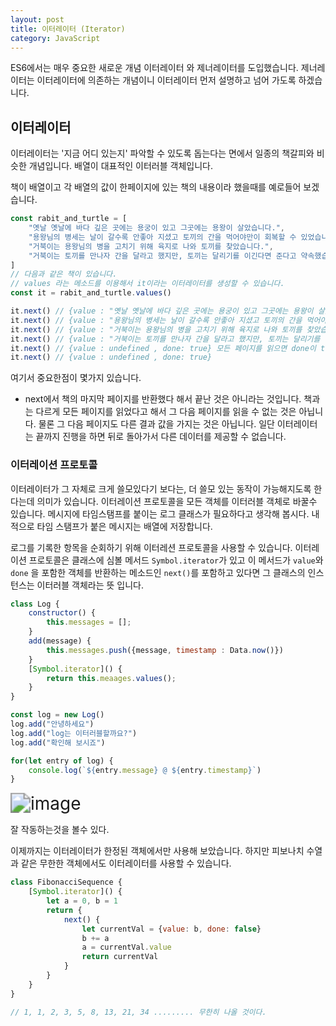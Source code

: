 ```yaml
---
layout: post
title: 이터레이터 (Iterator)
category: JavaScript
---
```


ES6에서는 매우 중요한 새로운 개념 이터레이터 와 제너레이터를 도입했습니다. 제너레이터는 이터레이터에 의존하는 개념이니 이터레이터 먼저 설명하고 넘어 가도록 하겠습니다.

## 이터레이터

이터레이터는 '지금 어디 있는지' 파악할 수 있도록 돕는다는 면에서 일종의 책갈피와 비슷한 개념입니다. 배열이 대표적인 이터러블 객체입니다. 

책이 배열이고 각 배열의 값이 한페이지에 있는 책의 내용이라 했을때를 예로들어 보겠습니다.

```javascript
const rabit_and_turtle = [
    "옛날 옛날에 바다 깊은 곳에는 용궁이 있고 그곳에는 용왕이 살았습니다.",
    "용왕님의 병세는 날이 갈수록 안좋아 지셨고 토끼의 간을 먹어야만이 회복할 수 있었습니다.",
    "거북이는 용왕님의 병을 고치기 위해 육지로 나와 토끼를 찾았습니다.",
    "거북이는 토끼를 만나자 간을 달라고 했지만, 토끼는 달리기를 이긴다면 준다고 약속했습니다.",
]
// 다음과 같은 책이 있습니다.
// values 라는 메소드를 이용해서 it이라는 이터레이터를 생성할 수 있습니다.
const it = rabit_and_turtle.values()

it.next() // {value : "옛날 옛날에 바다 깊은 곳에는 용궁이 있고 그곳에는 용왕이 살았습니다.", done: false}
it.next() // {value : "용왕님의 병세는 날이 갈수록 안좋아 지셨고 토끼의 간을 먹어야만이 회복할 수 있었습니다.", done: false}
it.next() // {value : "거북이는 용왕님의 병을 고치기 위해 육지로 나와 토끼를 찾았습니다.",, done: false}
it.next() // {value : "거북이는 토끼를 만나자 간을 달라고 했지만, 토끼는 달리기를 이긴다면 준다고 약속했습니다.", done: false}
it.next() // {value : undefined , done: true} 모든 페이지를 읽으면 done이 true로 바뀝니다.
it.next() // {value : undefined , done: true} 
```

여기서 중요한점이 몇가지 있습니다.

- next에서 책의 마지막 페이지를 반환했다 해서 끝난 것은 아니라는 것입니다. 책과는 다르게 모든 페이지를 읽었다고 해서 그 다음 페이지를 읽을 수 없는 것은 아닙니다. 물론 그 다음 페이지도 다른 결과 값을 가지는 것은 아닙니다. 일단 이터레이터는 끝까지 진행을 하면 뒤로 돌아가서 다른 데이터를 제공할 수 없습니다.

### 이터레이션 프로토콜

이터레이터가 그 자체로 크게 쓸모있다기 보다는, 더 쓸모 있는 동작이 가능해지도록 한다는데 의미가 있습니다. 이터레이션 프로토콜을 모든 객체를 이터러블 객체로 바꿀수 있습니다. 메시지에 타임스탬프를 붙이는 로그 클래스가 필요하다고 생각해 봅시다. 내적으로 타임 스탬프가 붙은 메시지는 배열에 저장합니다. 

로그를 기록한 항목을 순회하기 위해 이터레션 프로토콜을 사용할 수 있습니다. 이터레이션 프로토콜은 클래스에 심볼 메서드 `Symbol.iterator`가 있고 이 메서드가  `value`와 `done` 을 포함한 객체를 반환하는 메소드인 `next()`를 포함하고 있다면 그 클래스의 인스턴스는 이터러블 객체라는 뜻 입니다.

```javascript
class Log {
    constructor() {
        this.messages = [];
    }
    add(message) {
        this.messages.push({message, timestamp : Data.now()})
    }
    [Symbol.iterator]() {
        return this.meaages.values();
    }
}

const log = new Log()
log.add("안녕하세요")
log.add("log는 이터러블할까요?")
log.add("확인해 보시죠")

for(let entry of log) {
    console.log(`${entry.message} @ ${entry.timestamp}`)
}
```

<img src="https://user-images.githubusercontent.com/60080270/116868600-05374e00-ac4a-11eb-93c3-ee1a87aa1d00.png" alt="image" style="zoom:200%;" />

잘 작동하는것을 볼수 있다.

이제까지는 이터레이터가 한정된 객체에서만 사용해 보았습니다. 하지만 피보나치 수열과 같은 무한한 객체에서도 이터레이터를 사용할 수 있습니다.

```javascript
class FibonacciSequence {
    [Symbol.iterator]() {
        let a = 0, b = 1
        return {
            next() {
                let currentVal = {value: b, done: false}
                b += a
                a = currentVal.value
                return currentVal
            }
        }
    }
}

// 1, 1, 2, 3, 5, 8, 13, 21, 34 ......... 무한히 나올 것이다.
```

